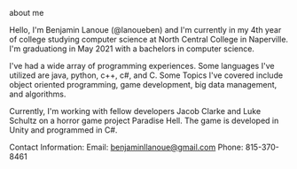 about me

Hello, I'm Benjamin Lanoue (@lanoueben) and I'm currently in my 4th year of college 
studying computer science at North Central College in Naperville. I'm graduationg 
in May 2021 with a bachelors in computer science.

I've had a wide array of programming experiences. Some languages I've utilized
are java, python, c++, c#, and C. Some Topics I've covered include object oriented
programming, game development, big data management, and algorithms.

Currently, I'm working with fellow developers Jacob Clarke and Luke Schultz
on a horror game project Paradise Hell. The game is developed in Unity and 
programmed in C#.

Contact Information:
Email:  benjaminllanoue@gmail.com
Phone:  815-370-8461


